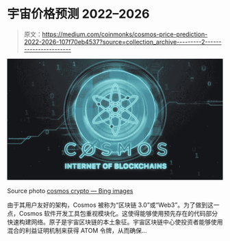 # 宇宙价格预测 2022–2026

> 原文：<https://medium.com/coinmonks/cosmos-price-prediction-2022-2026-107f70eb4537?source=collection_archive---------2----------------------->

![](img/c89ee040f17b6f45b2b4d41496746a6a.png)

Source photo [cosmos crypto — Bing images](https://www.bing.com/images/search?view=detailV2&ccid=ROK6gx3A&id=C5C43878FB3DB721059DD98D520DA6A84C7215EB&thid=OIP.ROK6gx3AAkGgTYbaj2BjJwHaEK&mediaurl=https%3a%2f%2fpersonal-financial.com%2fwp-content%2fuploads%2f2020%2f07%2fInvest-in-COSMOS-ATOM-future-unifying-giant-of-crypto.jpg&cdnurl=https%3a%2f%2fth.bing.com%2fth%2fid%2fR.44e2ba831dc00241a04d86da8f606327%3frik%3d6xVyTKimDVKN2Q%26pid%3dImgRaw%26r%3d0&exph=563&expw=1000&q=cosmos+crypto&simid=608043219051365857&FORM=IRPRST&ck=60418BAB7C7599F3ABEC63C59004A41E&selectedIndex=1&ajaxhist=0&ajaxserp=0)

由于其用户友好的架构，Cosmos 被称为“区块链 3.0”或“Web3”。为了做到这一点，Cosmos 软件开发工具包重视模块化。这使得能够使用预先存在的代码部分快速构建网络。原子是宇宙区块链的本土象征。宇宙区块链中心使投资者能够使用混合的利益证明机制来获得 ATOM 令牌，从而确保…